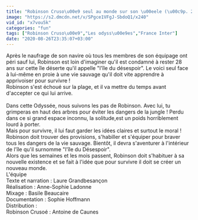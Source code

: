 ```yaml
---
title: "Robinson Cruso\u00e9 seul au monde sur son \u00eele (\u00c9p. 2) - Les Odyss\u00e9es"
image: "https://s2.dmcdn.net/v/SPgce1VFgJ-SbdoQ1/x240"
vid_id: "x7vou5k"
categories: "fun"
tags: ["Robinson Cruso\u00e9","Les odyss\u00e9es","France Inter"]
date: "2020-08-26T23:35:07+03:00"
---
```

Après le naufrage de son navire où tous les membres de son équipage ont péri sauf lui, Robinson est loin d'imaginer qu'il est condamné à rester 28 ans sur cette île déserte qu'il appelle &quot;l'île du désespoir&quot;. Le voici seul face à lui-même en proie à une vie sauvage qu'il doit vite apprendre à apprivoiser pour survivre !  <br>Robinson s'est échoué sur la plage, et il va mettre du temps avant d'accepter ce qui lui arrive.  <br>   <br>Dans cette Odyssée, nous suivons les pas de Robinson. Avec lui, tu grimperas en haut des arbres pour éviter les dangers de la jungle ! Perdu dans ce si grand espace inconnu, la solitude,est un poids horriblement lourd à porter.    <br>Mais pour survivre, il lui faut garder les idées claires et surtout le moral ! Robinson doit trouver des provisions, s'habiller et s'équiper pour braver tous les dangers de la vie sauvage. Bientôt, il devra s'aventurer à l'intérieur de l'île qu'il surnomme &quot;l'île du Désespoir&quot;.  <br>Alors que les semaines et les mois passent, Robinson doit s'habituer à sa nouvelle existence et se fait à l'idée que pour survivre il doit se créer un nouveau monde.   <br>L'équipe    <br>Texte et narration : Laure Grandbesançon   <br>Réalisation : Anne-Sophie Ladonne   <br>Mixage : Basile Beaucaire  <br>Documentation : Sophie Hoffmann  <br>Distribution :   <br>Robinson Crusoé : Antoine de Caunes   <br>
